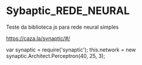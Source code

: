 # Sybaptic_REDE_NEURAL
Teste da biblioteca js para rede neural simples 

https://caza.la/synaptic/#/

var synaptic = require('synaptic');
this.network = new synaptic.Architect.Perceptron(40, 25, 3);


